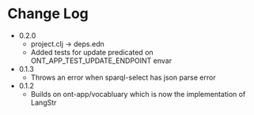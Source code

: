 # Change Log
- 0.2.0
  - project.clj -> deps.edn
  - Added tests for update predicated on ONT_APP_TEST_UPDATE_ENDPOINT envar
- 0.1.3
  - Throws an error when sparql-select has json parse error
- 0.1.2
  - Builds on ont-app/vocabluary which is now the implementation of LangStr
  
